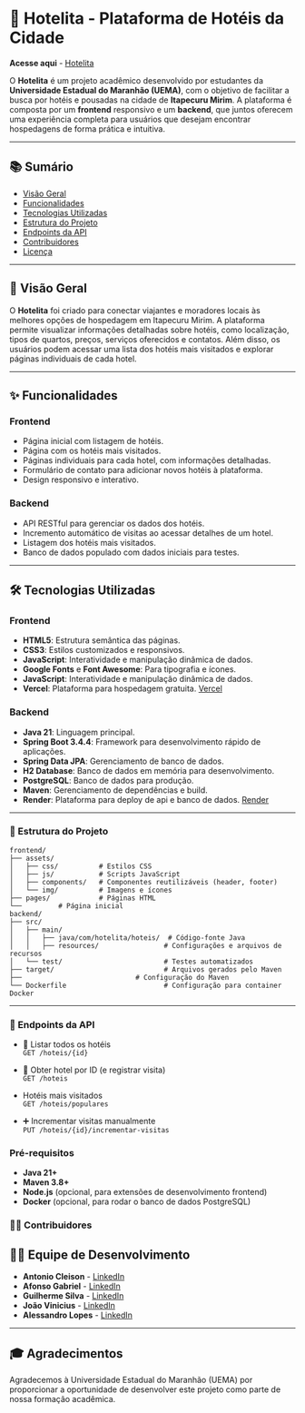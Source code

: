 # 🏨 Hotelita - Plataforma de Hotéis da Cidade
**Acesse aqui** - [Hotelita](https://hotelita.vercel.app/)

O **Hotelita** é um projeto acadêmico desenvolvido por estudantes da **Universidade Estadual do Maranhão (UEMA)**, com o objetivo de facilitar a busca por hotéis e pousadas na cidade de **Itapecuru Mirim**. A plataforma é composta por um **frontend** responsivo e um **backend**, que juntos oferecem uma experiência completa para usuários que desejam encontrar hospedagens de forma prática e intuitiva.

---

## 📚 Sumário

- [Visão Geral](#visão-geral)
- [Funcionalidades](#funcionalidades)
- [Tecnologias Utilizadas](#tecnologias-utilizadas)
- [Estrutura do Projeto](#estrutura-do-projeto)
- [Endpoints da API](#endpoints-da-api)
- [Contribuidores](#contribuidores)
- [Licença](#licença)

---

## 🌟 Visão Geral

O **Hotelita** foi criado para conectar viajantes e moradores locais às melhores opções de hospedagem em Itapecuru Mirim. A plataforma permite visualizar informações detalhadas sobre hotéis, como localização, tipos de quartos, preços, serviços oferecidos e contatos. Além disso, os usuários podem acessar uma lista dos hotéis mais visitados e explorar páginas individuais de cada hotel.

---

## ✨ Funcionalidades

### Frontend
- Página inicial com listagem de hotéis.
- Página com os hotéis mais visitados.
- Páginas individuais para cada hotel, com informações detalhadas.
- Formulário de contato para adicionar novos hotéis à plataforma.
- Design responsivo e interativo.

### Backend
- API RESTful para gerenciar os dados dos hotéis.
- Incremento automático de visitas ao acessar detalhes de um hotel.
- Listagem dos hotéis mais visitados.
- Banco de dados populado com dados iniciais para testes.

---

## 🛠️ Tecnologias Utilizadas

### Frontend
- **HTML5**: Estrutura semântica das páginas.
- **CSS3**: Estilos customizados e responsivos.
- **JavaScript**: Interatividade e manipulação dinâmica de dados.
- **Google Fonts** e **Font Awesome**: Para tipografia e ícones.
- **JavaScript**: Interatividade e manipulação dinâmica de dados.
- **Vercel**: Plataforma para hospedagem gratuita. [Vercel](https://vercel.com/)

### Backend
- **Java 21**: Linguagem principal.
- **Spring Boot 3.4.4**: Framework para desenvolvimento rápido de aplicações.
- **Spring Data JPA**: Gerenciamento de banco de dados.
- **H2 Database**: Banco de dados em memória para desenvolvimento.
- **PostgreSQL**: Banco de dados para produção.
- **Maven**: Gerenciamento de dependências e build.
- **Render**: Plataforma para deploy de api e banco de dados. [Render](https://render.com/)
---

### 📂 Estrutura do Projeto

```
frontend/
├── assets/
│   ├── css/          # Estilos CSS
│   ├── js/           # Scripts JavaScript
│   ├── components/   # Componentes reutilizáveis (header, footer)
│   └── img/          # Imagens e ícones
├── pages/            # Páginas HTML
└──         # Página inicial
backend/
├── src/
│   ├── main/
│   │   ├── java/com/hotelita/hoteis/  # Código-fonte Java
│   │   ├── resources/                # Configurações e arquivos de recursos
│   └── test/                         # Testes automatizados
├── target/                           # Arquivos gerados pelo Maven
├──                            # Configuração do Maven
└── Dockerfile                        # Configuração para container Docker
```
---

### 🔁 Endpoints da API
- 🔎 Listar todos os hotéis  
```GET /hoteis/{id}``` 

- 🧾 Obter hotel por ID (e registrar visita)  
```GET /hoteis``` 

-  Hotéis mais visitados  
```GET /hoteis/populares```

- ➕ Incrementar visitas manualmente  
```PUT /hoteis/{id}/incrementar-visitas```



### Pré-requisitos
- **Java 21+**
- **Maven 3.8+**
- **Node.js** (opcional, para extensões de desenvolvimento frontend)
- **Docker** (opcional, para rodar o banco de dados PostgreSQL)

### 👨‍💻 Contribuidores



## 👩‍💻 **Equipe de Desenvolvimento**
- **Antonio Cleison** - [LinkedIn](https://www.linkedin.com/in/antoniocleison/)
- **Afonso Gabriel** - [LinkedIn](https://www.linkedin.com/in/afonso-gabriel-217ba430b/)
- **Guilherme Silva** - [LinkedIn](https://www.linkedin.com/in/guilherme-silva-402b35208/)
- **João Vinicius** - [LinkedIn](https://www.linkedin.com/in/joaovinicius-/)
- **Alessandro Lopes** - [LinkedIn](https://www.linkedin.com/in/alessandro-pereira-lopes-1b5602339/)

---

## 🎓 **Agradecimentos**
Agradecemos à Universidade Estadual do Maranhão (UEMA) por proporcionar a oportunidade de desenvolver este projeto como parte de nossa formação acadêmica.
  
